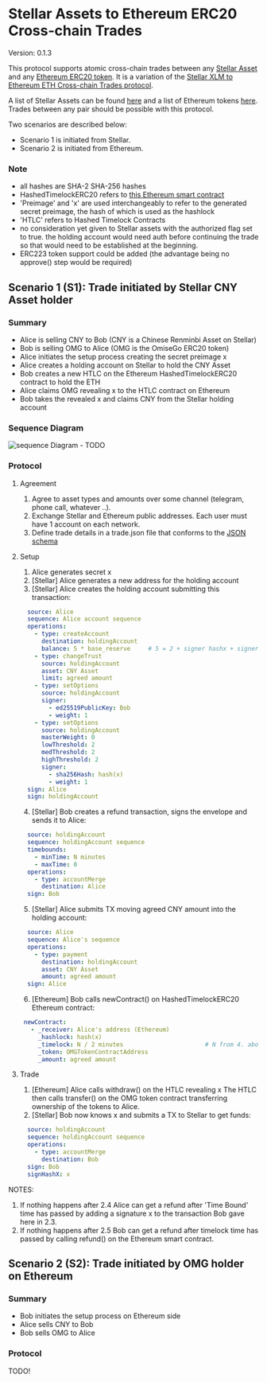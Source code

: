 # Stellar Assets to Ethereum ERC20 Cross-chain Trades

Version: 0.1.3

This protocol supports atomic cross-chain trades between any
[Stellar Asset](https://www.stellar.org/developers/guides/concepts/assets.html)
and any 
[Ethereum ERC20 token](https://github.com/ethereum/EIPs/blob/master/EIPS/eip-20-token-standard.md).
It is a variation of the
[Stellar XLM to Ethereum ETH Cross-chain Trades protocol](./protocol_stellar_xlm_to_ethereum_eth.md).


A list of Stellar Assets can be found [here](https://stellar.expert/explorer/asset)
and a list of Ethereum tokens [here](https://etherscan.io/tokens). 
Trades between any pair should be possible with this protocol.


Two scenarios are described below:
* Scenario 1 is initiated from Stellar.
* Scenario 2 is initiated from Ethereum.

### Note

* all hashes are SHA-2 SHA-256 hashes
* HashedTimelockERC20 refers to [this Ethereum smart contract](https://github.com/chatch/hashed-timelock-contract-ethereum/blob/master/contracts/HashedTimelockERC20.sol)
* 'Preimage' and 'x' are used interchangeably to refer to the generated secret preimage, the hash of which is used as the hashlock
* 'HTLC' refers to Hashed Timelock Contracts
* no consideration yet given to Stellar assets with the authorized flag set to true. 
the holding account would need auth before continuing the trade so that would
need to be established at the beginning.
* ERC223 token support could be added (the advantage being no approve()
step would be required)

## Scenario 1 (S1): Trade initiated by Stellar CNY Asset holder

### Summary

* Alice is selling CNY to Bob (CNY is a Chinese Renminbi Asset on Stellar)
* Bob is selling OMG to Alice (OMG is the OmiseGo ERC20 token)
* Alice initiates the setup process creating the secret preimage x
* Alice creates a holding account on Stellar to hold the CNY Asset
* Bob creates a new HTLC on the Ethereum HashedTimelockERC20 contract to hold the ETH
* Alice claims OMG revealing x to the HTLC contract on Ethereum
* Bob takes the revealed x and claims CNY from the Stellar holding account

### Sequence Diagram

![sequence Diagram - TODO](uml/protocol-tokens-scenario1.png)

### Protocol

1. Agreement
   1. Agree to asset types and amounts over some channel (telegram, phone call, whatever ..).
   2. Exchange Stellar and Ethereum public addresses. Each user must have 1 account on each network.
   3. Define trade details in a trade.json file that conforms to the [JSON schema](https://github.com/chatch/xcat/blob/master/src/schema/trade.json)
2. Setup
   1. Alice generates secret x
   2. [Stellar] Alice generates a new address for the holding account
   3. [Stellar] Alice creates the holding account submitting this transaction:
   ```yaml
     source: Alice
     sequence: Alice account sequence
     operations:
       - type: createAccount
         destination: holdingAccount
         balance: 5 * base_reserve     # 5 = 2 + signer hashx + signer bob + asset trustline
       - type: changeTrust
         source: holdingAccount
         asset: CNY Asset
         limit: agreed amount
       - type: setOptions
         source: holdingAccount
         signer:
           - ed25519PublicKey: Bob
           - weight: 1
       - type: setOptions
         source: holdingAccount
         masterWeight: 0
         lowThreshold: 2
         medThreshold: 2
         highThreshold: 2
         signer:
           - sha256Hash: hash(x)
           - weight: 1
     sign: Alice
     sign: holdingAccount
   ```

   4. [Stellar] Bob creates a refund transaction, signs the envelope and sends it to Alice:
   ```yaml
     source: holdingAccount
     sequence: holdingAccount sequence
     timebounds:
       - minTime: N minutes
       - maxTime: 0
     operations:
       - type: accountMerge
         destination: Alice
     sign: Bob
   ```

   5. [Stellar] Alice submits TX moving agreed CNY amount into the holding account:
   ```yaml
     source: Alice
     sequence: Alice's sequence
     operations:
       - type: payment
         destination: holdingAccount
         asset: CNY Asset
         amount: agreed amount
     sign: Alice
   ```

   6. [Ethereum] Bob calls newContract() on HashedTimelockERC20 Ethereum contract:
   ```yaml
    newContract:
      - _receiver: Alice's address (Ethereum)
        _hashlock: hash(x)
        _timelock: N / 2 minutes                       # N from 4. above
        _token: OMGTokenContractAddress
        _amount: agreed amount
   ```

3. Trade
   1. [Ethereum] Alice calls withdraw() on the HTLC revealing x
      The HTLC then calls transfer() on the OMG token contract transferring 
      ownership of the tokens to Alice.
   2. [Stellar] Bob now knows x and submits a TX to Stellar to get funds:
   ```yaml
     source: holdingAccount
     sequence: holdingAccount sequence
     operations:
       - type: accountMerge
         destination: Bob
     sign: Bob
     signHashX: x
   ```

NOTES:

1. If nothing happens after 2.4 Alice can get a refund after 'Time Bound' time 
has passed by adding a signature x to the transaction Bob gave here in 2.3.
2. If nothing happens after 2.5 Bob can get a refund after timelock time has 
passed by calling refund() on the Ethereum smart contract.

## Scenario 2 (S2): Trade initiated by OMG holder on Ethereum

### Summary

* Bob initiates the setup process on Ethereum side
* Alice sells CNY to Bob
* Bob sells OMG to Alice

### Protocol

TODO!
